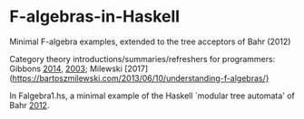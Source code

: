 # F-algebras-in-Haskell
Minimal F-algebra examples, extended to the tree acceptors of Bahr (2012)

Category theory 
introductions/summaries/refreshers for programmers:
Gibbons
[2014](https://www.cs.ox.ac.uk/jeremy.gibbons/publications/cwh-slides.pdf),
[2003](https://www.cs.ox.ac.uk/jeremy.gibbons/publications/origami.pdf);
Milewski
[2017](https://bartoszmilewski.com/2013/06/10/understanding-f-algebras/}

In Falgebra1.hs, a minimal example of
the Haskell `modular tree automata' of Bahr
[2012](https://bahr.io/pubs/files/bahr12mpc-paper.pdf).
